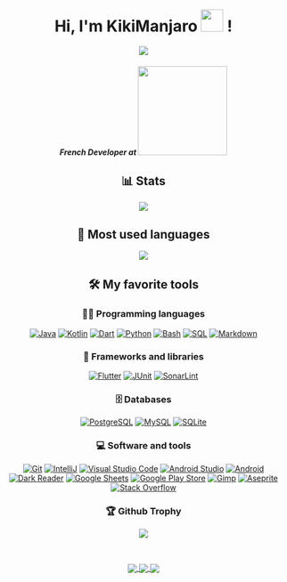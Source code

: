 <h1 align='center'> 
  Hi, I'm KikiManjaro <img src="https://emojipedia-us.s3.dualstack.us-west-1.amazonaws.com/thumbs/160/apple/285/mountain_26f0-fe0f.png" width="40"> ! 
</h1>

<p align="center">
  <a href="https://github.com/KikiManjaro"><img src="https://readme-typing-svg.herokuapp.com/?lines=Software%20Developer;Mobile%20Developer;Always%20learning%20new%20things&font=Fira%20Code&center=true&width=440&height=45&color=ff65ce&vCenter=true&size=22"></a>
</p>

<h5 align='center'>
  <em>
  French Developer at  <a href="http://sas-impact.com"><img src="http://sas-impact.com/images/logo.png" width="160"> </a>
  </em>
</h5>

<h2 align='center'> 
  📊 Stats
</h2>

<p align='center'>
  <a href="https://github.com/KikiManjaro">
    <img align="center" src="https://github-readme-stats.vercel.app/api?username=KikiManjaro&show_icons=true&theme=radical&count_private=true&include_all_commits=true" />
  </a>
</p>

<h2 align='center'> 
  📜 Most used languages
</h2>
    
<p align='center'>
  <a href="https://github.com/KikiManjaro">
    <img align="center" src="https://github-readme-stats.vercel.app/api/top-langs/?username=KikiManjaro&layout=compact&show_icons=true&theme=radical" />
  </a>
</p>

<h2 align='center'> 
  🛠️ My favorite tools
</h2>

<h3 align='center'> 
  👨‍💻 Programming languages
</h3>

<p align='center'>
    <a href="https://github.com/search?q=user%3AKikiManjaro+language%3Ajava"><img alt="Java" src="https://img.shields.io/badge/Java-007396.svg?logo=java&logoColor=white"></a>
    <a href="https://github.com/search?q=user%3AKikiManjaro+language%3Akotlin"><img alt="Kotlin" src="https://img.shields.io/badge/Kotlin-0095D5.svg?logo=Kotlin&logoColor=white"></a>
    <a href="https://github.com/search?q=user%3AKikiManjaro+language%3Adart"><img alt="Dart" src="https://img.shields.io/badge/Dart-15A6C4.svg?logo=dart&logoColor=white"></a>
    <a href="https://github.com/search?q=user%3AKikiManjaro+language%3Apython"><img alt="Python" src="https://img.shields.io/badge/Python-14354C.svg?logo=python&logoColor=white"></a>
      <a href="https://github.com/search?q=user%3AKikiManjaro+language%3Abash"><img alt="Bash" src="https://img.shields.io/badge/Bash-121011.svg?logo=gnu-bash&logoColor=white"></a>
    <a href="https://github.com/search?q=user%3AKikiManjaro+language%3Asql"><img alt="SQL" src="https://custom-icon-badges.herokuapp.com/badge/SQL-025E8C.svg?logo=database&logoColor=white"></a>
<a href="https://github.com/search?q=user%3AKikiManjaro+language%3Amarkdown"><img alt="Markdown" src="https://img.shields.io/badge/Markdown-000000.svg?logo=markdown&logoColor=white"></a>
</p>

<h3 align='center'> 
  🧰 Frameworks and libraries
</h3>

<p align='center'>
    <a href="#"><img alt="Flutter" src="https://img.shields.io/badge/Flutter-02569B.svg?logo=flutter&logoColor=white"></a>
    <a href="#"><img alt="JUnit" src="https://custom-icon-badges.herokuapp.com/badge/JUnit-25A162.svg?logo=check-circle&logoColor=white"></a>
    <a href="#"><img alt="SonarLint" src="https://img.shields.io/badge/-SonarLint-CB2029?logo=sonarlint&logoColor=white"></a>
   
</p>

<h3 align='center'> 
  🗄️ Databases
</h3>

<p align='center'>
    <a href="#"><img alt="PostgreSQL" src ="https://img.shields.io/badge/PostgreSQL-316192.svg?logo=postgresql&logoColor=white"></a>
    <a href="#"><img alt="MySQL" src="https://img.shields.io/badge/MySQL-00f.svg?logo=mysql&logoColor=white"></a>
    <a href="#"><img alt="SQLite" src ="https://img.shields.io/badge/SQLite-07405e.svg?logo=sqlite&logoColor=white"></a>
</p>

<h3 align='center'> 
  💻 Software and tools
</h3>

<p align='center'>
    <a href="#"><img alt="Git" src="https://img.shields.io/badge/Git-F05033.svg?logo=git&logoColor=white"></a>
    <a href="#"><img alt="IntelliJ" src="https://img.shields.io/badge/IntelliJIDEA-000000.svg?logo=intellij-idea&logoColor=white"></a>
    <a href="#"><img alt="Visual Studio Code" src="https://img.shields.io/badge/Visual%20Studio%20Code-0078d7.svg?logo=visual-studio-code&logoColor=white"></a>
    <a href="#"><img alt="Android Studio" src="https://img.shields.io/badge/Android%20Studio-008678.svg?logo=android-studio&logoColor=white"></a>
    <a href="#"><img alt="Android" src="https://img.shields.io/badge/Android-3DDC84?logo=android&logoColor=white"></a>
    <a href="#"><img alt="Dark Reader" src="https://img.shields.io/badge/-Dark%20Reader-141E24?logo=dark-reader&logoColor=white"></a>
    <a href="#"><img alt="Google Sheets" src="https://img.shields.io/badge/Google%20Sheets-34A853.svg?logo=google%20sheets&logoColor=white"></a>
    <a href="#"><img alt="Google Play Store" src="https://img.shields.io/badge/Google_Play-414141?logo=google-play&logoColor=white"></a>
    <a href="#"><img alt="Gimp" src="https://img.shields.io/badge/Gimp-657D8B?logo=gimp&logoColor=FFFFFF"></a>  
    <a href="#"><img alt="Aseprite" src="https://img.shields.io/badge/Aseprite-FFFFFF?logo=Aseprite&logoColor=#7D929E"></a>
    <a href="#"><img alt="Stack Overflow" src="https://img.shields.io/badge/-Stack%20Overflow-FE7A16?logo=stack-overflow&logoColor=white"></a>
</p>

<h3 align='center'> 
🏆 Github Trophy
</h3>
<p align="center">
<img align="center" src="https://github-profile-trophy.vercel.app/?username=KikiManjaro&theme=radical&row=1&no-frame=true&no-bg=true">
</p>

</br>

<p align='center'>
  <a href="https://twitter.com/_KikiManjaro">
    <img align="center" src="https://img.shields.io/twitter/follow/_KikiManjaro?style=social" />
  </a>
  <a href="https://www.linkedin.com/in/kylianmeulin">
    <img align="center" src="https://img.shields.io/badge/-kylianmeulin-blue?style=flat-square&logo=Linkedin&logoColor=white&link=https://www.linkedin.com/in/kylianmeulin" />
  </a>
  <a href="https://play.google.com/store/apps/dev?id=8446279431528526786">
    <img align="center" src="https://img.shields.io/badge/-kylianmeulin-green?style=flat-square&logo=google-play&logoColor=white&link=https://play.google.com/store/apps/dev?id=8446279431528526786" />
  </a>
</p>
